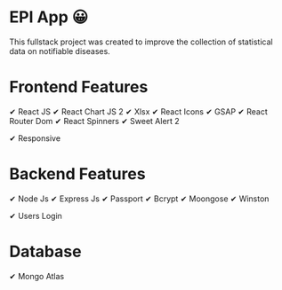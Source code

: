 # EPI  App 😀

This fullstack project was created to improve the collection of statistical data on notifiable diseases.


# Frontend Features

✔ React JS
✔ React Chart JS 2
✔ Xlsx
✔ React Icons
✔ GSAP
✔ React Router Dom
✔ React Spinners
✔ Sweet Alert 2

✔ Responsive

# Backend Features

✔ Node Js
✔ Express Js
✔ Passport
✔ Bcrypt
✔ Moongose
✔ Winston

✔ Users Login

# Database

✔ Mongo Atlas



